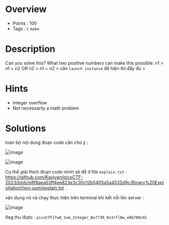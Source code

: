 # Overview #
- Points : 100
- Tags : `C`  `make`

# Description #
Can you solve this?
What two positive numbers can make this possible: n1 > n1 + n2 OR n2 > n1 + n2 < cần `launch instance` để hiện thị đầy đủ >

# Hints #
- Integer overflow
- Not necessarily a math problem

# Solutions #

toàn bộ nội dung đoạn code cần chú ý :

![image](https://user-images.githubusercontent.com/126185640/229872150-62cba63e-e06e-4587-99b5-d8bcd562e211.png)

![image](https://user-images.githubusercontent.com/126185640/229872186-168e340b-3678-4f0a-b981-d371cb87e8ad.png)

Cụ thể giải thích đoạn code mình sẽ để ở file `explain.txt` : https://github.com/Kayiyan/picoCTF-2023/blob/e8f8aea53ff4ee823e3c30c12b5405a5a4532d9c/Binary%20Exploitation/two-sum/explain.txt .

vận dụng nó và chạy thực hiện trên terminal khi kết nối lên server : 

![image](https://user-images.githubusercontent.com/126185640/229874597-98504cb3-9a0a-4e28-abd3-edf2639ecf81.png)

flag thu được : `picoCTF{Tw0_Sum_Integer_Bu773R_0v3rfl0w_e06700c0}`


